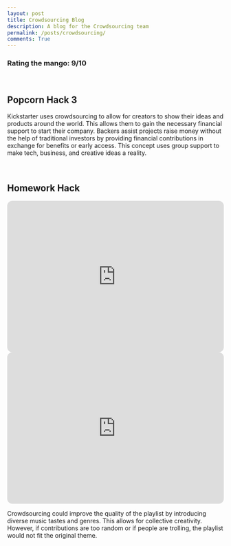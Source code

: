 ```yaml
---
layout: post
title: Crowdsourcing Blog
description: A blog for the Crowdsourcing team
permalink: /posts/crowdsourcing/
comments: True
---
```


### Rating the mango: 9/10

<br>

## Popcorn Hack 3

Kickstarter uses crowdsourcing to allow for creators to show their ideas and products around the world. This allows them to gain the necessary financial support to start their company. Backers assist projects raise money without the help of traditional investors by providing financial contributions in exchange for benefits or early access. This concept uses group support to make tech, business, and creative ideas a reality.

<br>

## Homework Hack

<iframe style="border-radius:12px" src="https://open.spotify.com/embed/track/7rVmzyFA7f4rNGl9onF21E?utm_source=generator&theme=0" width="100%" height="352" frameBorder="0" allowfullscreen="" allow="autoplay; clipboard-write; encrypted-media; fullscreen; picture-in-picture" loading="lazy"></iframe>

<iframe style="border-radius:12px" src="https://open.spotify.com/embed/track/2CSRrnOEELmhpq8iaAi9cd?utm_source=generator&theme=0" width="100%" height="352" frameBorder="0" allowfullscreen="" allow="autoplay; clipboard-write; encrypted-media; fullscreen; picture-in-picture" loading="lazy"></iframe>


Crowdsourcing could improve the quality of the playlist by introducing diverse music tastes and genres. This allows for collective creativity. However, if contributions are too random or if people are trolling, the playlist would not fit the original theme.









